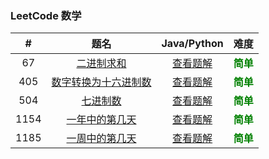 ### LeetCode 数学

|  #   |                             题名                             |                    Java/Python                     |                   难度                    |
| :--: | :----------------------------------------------------------: | :------------------------------------------------: | :---------------------------------------: |
|  67  |  [二进制求和](https://leetcode-cn.com/problems/add-binary/)  |            [查看题解](67-add-binary.md)            | <strong style="color:green">简单</strong> |
| 405  | [数字转换为十六进制数](https://leetcode-cn.com/problems/convert-a-number-to-hexadecimal/) | [查看题解](405-convert-a-number-to-hexadecimal.md) | <strong style="color:green">简单</strong> |
| 504  |     [七进制数](https://leetcode-cn.com/problems/base-7/)     |             [查看题解](504-base-7.md)              | <strong style="color:green">简单</strong> |
| 1154 | [一年中的第几天](https://leetcode-cn.com/problems/day-of-the-year/) |        [查看题解](1154-day-of-the-year.md)         | <strong style="color:green">简单</strong> |
| 1185 | [一周中的第几天](https://leetcode-cn.com/problems/day-of-the-week/) |        [查看题解](1185-day-of-the-week.md)         | <strong style="color:green">简单</strong> |

